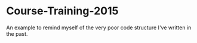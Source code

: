 # Course-Training-2015
An example to remind myself of the very poor code structure I've written in the past.
